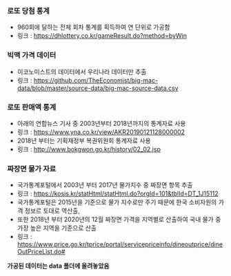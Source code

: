### 로또 당첨 통계
+ 960회에 달하는 전체 회차 통계를 획득하여 연 단위로 가공함
+ 링크 : https://dhlottery.co.kr/gameResult.do?method=byWin 

### 빅맥 가격 데이터
+ 이코노미스트의 데이터에서 우리나라 데이터만 추출
+ 링크 : https://github.com/TheEconomist/big-mac-data/blob/master/source-data/big-mac-source-data.csv

### 로또 판매액 통계
+ 아래의 연합뉴스 기사 중 2003년부터 2018년까지의 통계자료 사용
+ 링크 : https://www.yna.co.kr/view/AKR20190121128000002
+ 2018년 부터는 기획재정부 복권위원회 통계자료 사용
+ 링크 : http://www.bokgwon.go.kr/history/02_02.jsp

### 짜장면 물가 자료
+ 국가통계포털에서 2003년 부터 2017년 물가지수 중 짜장면 항목 추출
+ 링크 : https://kosis.kr/statHtml/statHtml.do?orgId=101&tblId=DT_1J15112 
+ 국가통계포털은 2015년을 기준으로 물가 지수로만 주기 때문에 한국 소비자원의 가격 정보르 토대로 역산출, 
+ 또한 2018년 부터 2020년의 12월 짜장면 가격을 지역별로 산출하여 국내 물가 중 가장 높은 지역을 기준으로 산출
+ 링크 : https://www.price.go.kr/tprice/portal/servicepriceinfo/dineoutprice/dineOutPriceList.do# 

__가공된 데이터는 data 폴더에 올려놓았음__
